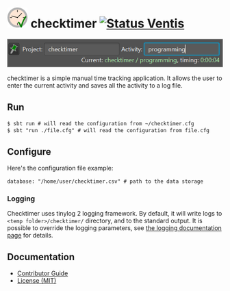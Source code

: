 ![Project icon][icons.checktimer] checktimer [![Status Ventis][status-ventis]][andivionian-status-classifier]
==========

![checktimer screenshot][screenshot]

checktimer is a simple manual time tracking application. It allows the user to
enter the current activity and saves all the activity to a log file.

Run
---

```console
$ sbt run # will read the configuration from ~/checktimer.cfg
$ sbt "run ./file.cfg" # will read the configuration from file.cfg
```

Configure
---------

Here's the configuration file example:

```
database: "/home/user/checktimer.csv" # path to the data storage
```

### Logging
Checktimer uses tinylog 2 logging framework. By default, it will write logs to `<temp folder>/checktimer/` directory, and to the standard output. It is possible to override the logging parameters, see [the logging documentation page][docs.tinylog] for details.

Documentation
-------------
- [Contributor Guide][docs.contributing]
- [License (MIT)][docs.license]

[andivionian-status-classifier]: https://github.com/ForNeVeR/andivionian-status-classifier#status-ventis-
[docs.contributing]: CONTRIBUTING.md
[docs.license]: LICENSE.md
[docs.tinylog]: https://tinylog.org/v2/configuration/
[icons.checktimer]: src/main/resources/icons/checktimer.svg
[screenshot]: docs/screenshot.png
[status-ventis]: https://img.shields.io/badge/status-ventis-yellow.svg
